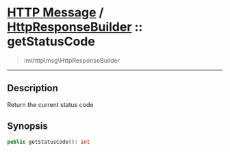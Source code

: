 # [HTTP Message](http.md) / [HttpResponseBuilder](http-HttpResponseBuilder.md) :: getStatusCode
 > im\http\msg\HttpResponseBuilder
____

## Description
Return the current status code

## Synopsis
```php
public getStatusCode(): int
```
